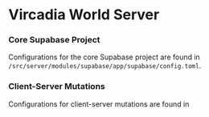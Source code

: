 # Vircadia World Server

<!-- brew install caddy -->

### Core Supabase Project

Configurations for the core Supabase project are found in `/src/server/modules/supabase/app/supabase/config.toml`.

### Client-Server Mutations

Configurations for client-server mutations are found in 
